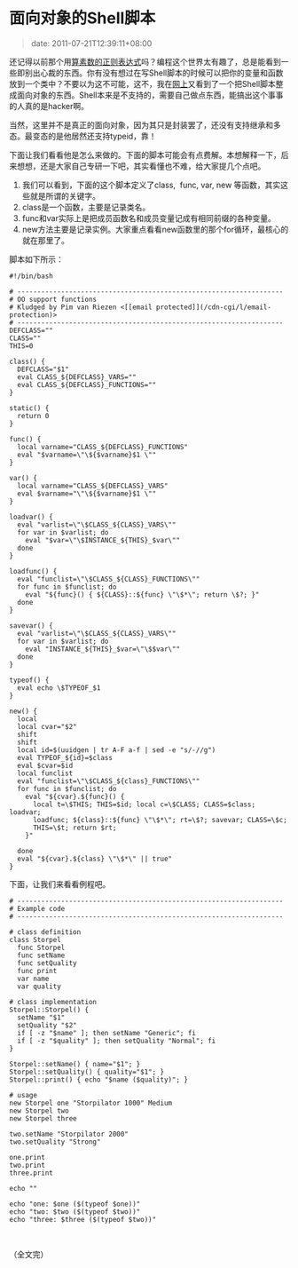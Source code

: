 # 面向对象的Shell脚本
>date: 2011-07-21T12:39:11+08:00


还记得以前那个用[算素数的正则表达式](/2010/%E6%A3%80%E6%9F%A5%E7%B4%A0%E6%95%B0%E7%9A%84%E6%AD%A3%E5%88%99%E8%A1%A8%E8%BE%BE%E5%BC%8F.md "检查素数的正则表达式")吗？编程这个世界太有趣了，总是能看到一些即别出心裁的东西。你有没有想过在写Shell脚本的时候可以把你的变量和函数放到一个类中？不要以为这不可能，这不，我在[网上](http://lab.madscience.nl/oo.sh.txt)又看到了一个把Shell脚本整成面向对象的东西。Shell本来是不支持的，需要自己做点东西，能搞出这个事事的人真的是hacker啊。


当然，这里并不是真正的面向对象，因为其只是封装罢了，还没有支持继承和多态。最变态的是他居然还支持typeid，靠！


下面让我们看看他是怎么来做的。下面的脚本可能会有点费解。本想解释一下，后来想想，还是大家自己专研一下吧，其实看懂也不难，给大家提几个点吧。


1. 我们可以看到，下面的这个脚本定义了class,  func, var, new 等函数，其实这些就是所谓的关键字。
2. class是一个函数，主要是记录类名。
3. func和var实际上是把成员函数名和成员变量记成有相同前缀的各种变量。
4. new方法主要是记录实例。大家重点看看new函数里的那个for循环，最核心的就在那里了。


脚本如下所示：


```
#!/bin/bash

# -------------------------------------------------------------------
# OO support functions
# Kludged by Pim van Riezen <[[email protected]](/cdn-cgi/l/email-protection)>
# -------------------------------------------------------------------
DEFCLASS=""
CLASS=""
THIS=0

class() {
  DEFCLASS="$1"
  eval CLASS_${DEFCLASS}_VARS=""
  eval CLASS_${DEFCLASS}_FUNCTIONS=""
}

static() {
  return 0
}

func() {
  local varname="CLASS_${DEFCLASS}_FUNCTIONS"
  eval "$varname=\"\${$varname}$1 \""
}

var() {
  local varname="CLASS_${DEFCLASS}_VARS"
  eval $varname="\"\${$varname}$1 \""
}

loadvar() {
  eval "varlist=\"\$CLASS_${CLASS}_VARS\""
  for var in $varlist; do
    eval "$var=\"\$INSTANCE_${THIS}_$var\""
  done
}

loadfunc() {
  eval "funclist=\"\$CLASS_${CLASS}_FUNCTIONS\""
  for func in $funclist; do
    eval "${func}() { ${CLASS}::${func} \"\$*\"; return \$?; }"
  done
}

savevar() {
  eval "varlist=\"\$CLASS_${CLASS}_VARS\""
  for var in $varlist; do
    eval "INSTANCE_${THIS}_$var=\"\$$var\""
  done
}

typeof() {
  eval echo \$TYPEOF_$1
}

new() {
  local
  local cvar="$2"
  shift
  shift
  local id=$(uuidgen | tr A-F a-f | sed -e "s/-//g")
  eval TYPEOF_${id}=$class
  eval $cvar=$id
  local funclist
  eval "funclist=\"\$CLASS_${class}_FUNCTIONS\""
  for func in $funclist; do
    eval "${cvar}.${func}() {
      local t=\$THIS; THIS=$id; local c=\$CLASS; CLASS=$class; loadvar;
      loadfunc; ${class}::${func} \"\$*\"; rt=\$?; savevar; CLASS=\$c;
      THIS=\$t; return $rt;
    }"

  done
  eval "${cvar}.${class} \"\$*\" || true"
}
```

下面，让我们来看看例程吧。



```
# -------------------------------------------------------------------
# Example code
# -------------------------------------------------------------------

# class definition
class Storpel
  func Storpel
  func setName
  func setQuality
  func print
  var name
  var quality

# class implementation
Storpel::Storpel() {
  setName "$1"
  setQuality "$2"
  if [ -z "$name" ]; then setName "Generic"; fi
  if [ -z "$quality" ]; then setQuality "Normal"; fi
}

Storpel::setName() { name="$1"; }
Storpel::setQuality() { quality="$1"; }
Storpel::print() { echo "$name ($quality)"; }

# usage
new Storpel one "Storpilator 1000" Medium
new Storpel two
new Storpel three

two.setName "Storpilator 2000"
two.setQuality "Strong"

one.print
two.print
three.print

echo ""

echo "one: $one ($(typeof $one))"
echo "two: $two ($(typeof $two))"
echo "three: $three ($(typeof $two))"
```

 


（全文完）


